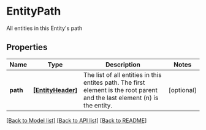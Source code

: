 # EntityPath

All entities in this Entity's path 
## Properties
Name | Type | Description | Notes
------------ | ------------- | ------------- | -------------
**path** | [**[EntityHeader]**](EntityHeader.md) | The list of all entities in this entites path. The first element is the root parent and the last element (n) is the entity.  | [optional] 

[[Back to Model list]](../README.md#documentation-for-models) [[Back to API list]](../README.md#documentation-for-api-endpoints) [[Back to README]](../README.md)



